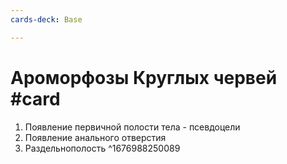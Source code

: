 ```yaml
---
cards-deck: Base

---
```


# Ароморфозы Круглых червей #card
1. Появление первичной полости тела - псевдоцели
2. Появление анального отверстия
3. Раздельнополость
^1676988250089
